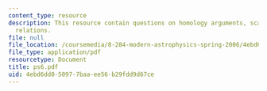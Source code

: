 ```yaml
---
content_type: resource
description: This resource contain questions on homology arguments, scaling homology
  relations.
file: null
file_location: /coursemedia/8-284-modern-astrophysics-spring-2006/4ebd6dd050977baaee56b29fdd9d67ce_ps6.pdf
file_type: application/pdf
resourcetype: Document
title: ps6.pdf
uid: 4ebd6dd0-5097-7baa-ee56-b29fdd9d67ce
---
```

